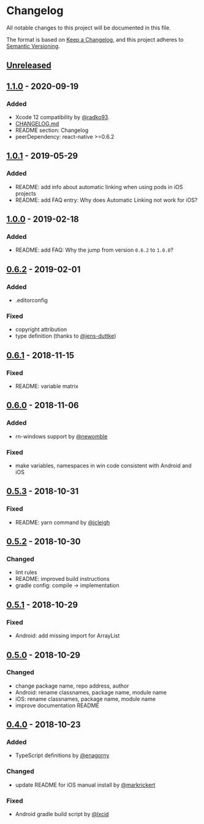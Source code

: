 # Changelog
All notable changes to this project will be documented in this file.

The format is based on [Keep a Changelog](https://keepachangelog.com/en/1.0.0/),
and this project adheres to [Semantic Versioning](https://semver.org/spec/v2.0.0.html).

## [Unreleased]

## [1.1.0] - 2020-09-19
### Added
- Xcode 12 compatibility by [@radko93](https://github.com/radko93).
- [CHANGELOG.md](https://github.com/tessus/react-native-version-info/blob/master/CHANGELOG.md)
- README section: Changelog
- peerDependency: react-native >=0.6.2

## [1.0.1] - 2019-05-29
### Added
- README: add info about automatic linking when using pods in iOS projects
- README: add FAQ entry: Why does Automatic Linking not work for iOS?

## [1.0.0] - 2019-02-18
### Added
- README: add FAQ: Why the jump from version `0.6.2` to `1.0.0`?

## [0.6.2] - 2019-02-01
### Added
- .editorconfig

### Fixed
- copyright attribution
- type definition (thanks to [@jens-duttke](https://github.com/jens-duttke))

## [0.6.1] - 2018-11-15
### Fixed
- README: variable matrix

## [0.6.0] - 2018-11-06
### Added
- rn-windows support by [@newomble](https://github.com/newomble)

### Fixed
- make variables, namespaces in win code consistent with Android and iOS

## [0.5.3] - 2018-10-31
### Fixed
- README: yarn command by [@jcleigh](https://github.com/jcleigh)

## [0.5.2] - 2018-10-30
### Changed
- lint rules
- README: improved build instructions
- gradle config: compile -> implementation

## [0.5.1] - 2018-10-29
### Fixed
- Android: add missing import for ArrayList

## [0.5.0] - 2018-10-29
### Changed
- change package name, repo address, author
- Android: rename classnames, package name, module name
- iOS: rename classnames, package name, module name
- improve documentation README

## [0.4.0] - 2018-10-23
### Added
- TypeScript definitions by [@enagorny](https://github.com/enagorny)

### Changed
- update README for iOS manual install by [@markrickert](https://github.com/markrickert)

### Fixed
- Android gradle build script by [@lxcid](https://github.com/lxcid)

[Unreleased]: https://github.com/tessus/react-native-version-info/compare/1.1.0...HEAD
[1.1.0]: https://github.com/tessus/react-native-version-info/compare/1.0.1...1.1.0
[1.0.1]: https://github.com/tessus/react-native-version-info/compare/1.0.0...1.0.1
[1.0.0]: https://github.com/tessus/react-native-version-info/compare/0.6.2...1.0.0
[0.6.2]: https://github.com/tessus/react-native-version-info/compare/0.6.1...0.6.2
[0.6.1]: https://github.com/tessus/react-native-version-info/compare/0.6.0...0.6.1
[0.6.0]: https://github.com/tessus/react-native-version-info/compare/0.5.3...0.6.0
[0.5.3]: https://github.com/tessus/react-native-version-info/compare/0.5.2...0.5.3
[0.5.2]: https://github.com/tessus/react-native-version-info/compare/0.5.1...0.5.2
[0.5.1]: https://github.com/tessus/react-native-version-info/compare/0.5.0...0.5.1
[0.5.0]: https://github.com/tessus/react-native-version-info/compare/0.4.0...0.5.0
[0.4.0]: https://github.com/tessus/react-native-version-info/releases/tag/0.4.0
